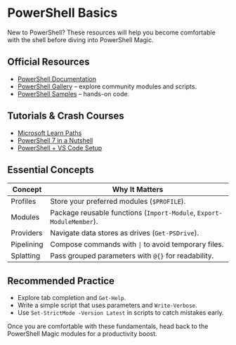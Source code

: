 # PowerShell Basics

New to PowerShell? These resources will help you become comfortable with the
shell before diving into PowerShell Magic.

## Official Resources

- [PowerShell Documentation](https://learn.microsoft.com/powershell/)
- [PowerShell Gallery](https://www.powershellgallery.com/) – explore community
  modules and scripts.
- [PowerShell Samples](https://github.com/fleschutz/PowerShell) – hands-on code.

## Tutorials & Crash Courses

- [Microsoft Learn Paths](https://learn.microsoft.com/training/browse/?expanded=powershell&resource_type=learning%20path)
- [PowerShell 7 in a Nutshell](https://learnxinyminutes.com/docs/powershell/)
- [PowerShell + VS Code Setup](https://code.visualstudio.com/docs/languages/powershell)

## Essential Concepts

| Concept    | Why It Matters                                                       |
| ---------- | -------------------------------------------------------------------- |
| Profiles   | Store your preferred modules (`$PROFILE`).                           |
| Modules    | Package reusable functions (`Import-Module`, `Export-ModuleMember`). |
| Providers  | Navigate data stores as drives (`Get-PSDrive`).                      |
| Pipelining | Compose commands with `\|` to avoid temporary files.                 |
| Splatting  | Pass grouped parameters with `@{}` for readability.                  |

## Recommended Practice

- Explore tab completion and `Get-Help`.
- Write a simple script that uses parameters and `Write-Verbose`.
- Use `Set-StrictMode -Version Latest` in scripts to catch mistakes early.

Once you are comfortable with these fundamentals, head back to the PowerShell
Magic modules for a productivity boost.
